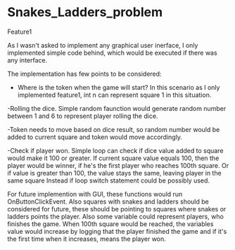 # Snakes_Ladders_problem
Feature1

As I wasn't asked to implement any graphical user inerface, I only implemented simple code behind, which would be executed if there was any interface.

The implementation has few points to be considered:

- Where is the token when the game will start?
In this scenario as I only implemented feature1, int n can represent square 1 in this situation.

-Rolling the dice.
Simple random faunction would generate random number between 1 and 6 to represent player rolling the dice.

-Token needs to move based on dice result, so random number would be added to current square and token would move accordingly.

-Check if player won.
Simple loop can check if dice value added to square would make it 100 or greater. If current square value equals 100, then the player would be winner, if he's the first player who reaches 100th square. Or if value is greater than 100, the value stays the same, leaving player in the same square Instead if loop switch statement could be possibly used.

For future implemention with GUI, these functions would run OnButtonClickEvent. Also squares with snakes and ladders should be considered for future, these should be pointing to squares where snakes or ladders points the player. Also some variable could represent players, who finishes the game. When 100th square would be reached, the variables value would increase by logging that the player finished the game and if it's the first time when it increases, means the player won.
